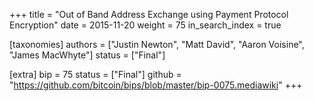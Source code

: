 +++
title = "Out of Band Address Exchange using Payment Protocol Encryption"
date = 2015-11-20
weight = 75
in_search_index = true

[taxonomies]
authors = ["Justin Newton", "Matt David", "Aaron Voisine", "James MacWhyte"]
status = ["Final"]

[extra]
bip = 75
status = ["Final"]
github = "https://github.com/bitcoin/bips/blob/master/bip-0075.mediawiki"
+++

